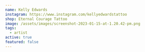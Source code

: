 ```yaml
---
name: Kelly Edwards
instagram: https://www.instagram.com/kellyedwardstattoo
shop: Eternal Courage Tattoo
image: /assets/images/screenshot-2023-01-15-at-1.20.42-pm.png
tags:
  - artist
active: true
featured: false
---
```


